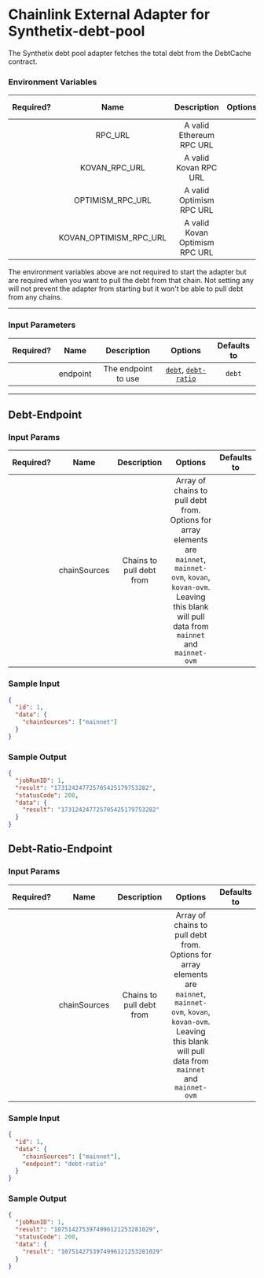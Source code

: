 # Chainlink External Adapter for Synthetix-debt-pool

The Synthetix debt pool adapter fetches the total debt from the DebtCache contract.

### Environment Variables

| Required? |          Name          |          Description           | Options | Defaults to |
| :-------: | :--------------------: | :----------------------------: | :-----: | :---------: |
|           |        RPC_URL         |    A valid Ethereum RPC URL    |         |             |
|           |     KOVAN_RPC_URL      |     A valid Kovan RPC URL      |         |             |
|           |    OPTIMISM_RPC_URL    |    A valid Optimism RPC URL    |         |             |
|           | KOVAN_OPTIMISM_RPC_URL | A valid Kovan Optimism RPC URL |         |             |

The environment variables above are not required to start the adapter but are required when you want to pull the debt from that chain. Not setting any will not prevent the adapter from starting but it won't be able to pull debt from any chains.

---

### Input Parameters

| Required? |   Name   |     Description     |                            Options                             | Defaults to |
| :-------: | :------: | :-----------------: | :------------------------------------------------------------: | :---------: |
|           | endpoint | The endpoint to use | [`debt`](#Debt-Endpoint), [`debt-ratio`](#Debt-Ratio-Endpoint) |   `debt`    |

---

## Debt-Endpoint

### Input Params

| Required? |     Name     |       Description        |                                                                                       Options                                                                                        | Defaults to |
| :-------: | :----------: | :----------------------: | :----------------------------------------------------------------------------------------------------------------------------------------------------------------------------------: | :---------: |
|           | chainSources | Chains to pull debt from | Array of chains to pull debt from. Options for array elements are `mainnet`, `mainnet-ovm`, `kovan`, `kovan-ovm`. Leaving this blank will pull data from `mainnet` and `mainnet-ovm` |             |

### Sample Input

```json
{
  "id": 1,
  "data": {
    "chainSources": ["mainnet"]
  }
}
```

### Sample Output

```json
{
  "jobRunID": 1,
  "result": "173124247725705425179753282",
  "statusCode": 200,
  "data": {
    "result": "173124247725705425179753282"
  }
}
```

## Debt-Ratio-Endpoint

### Input Params

| Required? |     Name     |       Description        |                                                                                       Options                                                                                        | Defaults to |
| :-------: | :----------: | :----------------------: | :----------------------------------------------------------------------------------------------------------------------------------------------------------------------------------: | :---------: |
|           | chainSources | Chains to pull debt from | Array of chains to pull debt from. Options for array elements are `mainnet`, `mainnet-ovm`, `kovan`, `kovan-ovm`. Leaving this blank will pull data from `mainnet` and `mainnet-ovm` |             |

### Sample Input

```json
{
  "id": 1,
  "data": {
    "chainSources": ["mainnet"],
    "endpoint": "debt-ratio"
  }
}
```

### Sample Output

```json
{
  "jobRunID": 1,
  "result": "1075142753974996121253281029",
  "statusCode": 200,
  "data": {
    "result": "1075142753974996121253281029"
  }
}
```

